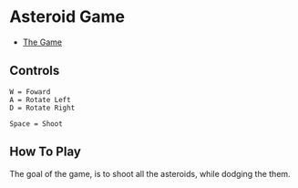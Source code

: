 # Asteroid Game

* [The Game](https://paul-surf.github.io/astGame/)

## Controls

```
W = Foward
A = Rotate Left
D = Rotate Right

Space = Shoot
```

## How To Play

The goal of the game, is to shoot all the asteroids, while dodging the them.